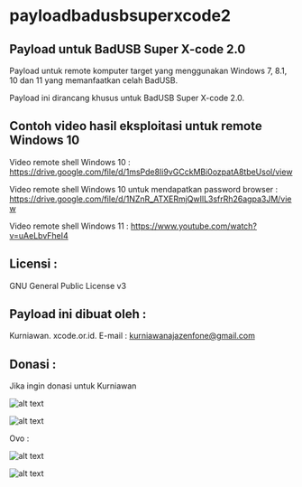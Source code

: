 # payloadbadusbsuperxcode2

Payload untuk BadUSB Super X-code 2.0
-------------------------------------
Payload untuk remote komputer target yang menggunakan Windows 7, 8.1, 10 dan 11 yang memanfaatkan celah BadUSB.

Payload ini dirancang khusus untuk BadUSB Super X-code 2.0.

Contoh video hasil eksploitasi untuk remote Windows 10
------------------------------------------------
Video remote shell Windows 10 : https://drive.google.com/file/d/1msPde8Ii9vGCckMBi0ozpatA8tbeUsol/view

Video remote shell Windows 10 untuk mendapatkan password browser : https://drive.google.com/file/d/1NZnR_ATXERmjQwIlL3sfrRh26agpa3JM/view

Video remote shell Windows 11 : https://www.youtube.com/watch?v=uAeLbvFheI4

Licensi :
---------

GNU General Public License v3

Payload ini dibuat oleh :
------------------------- 

Kurniawan. xcode.or.id. E-mail : kurniawanajazenfone@gmail.com


Donasi :
--------
Jika ingin donasi untuk Kurniawan

![alt text](https://kurniawan.xcode.or.id/gofood.png)

![alt text](https://kurniawan.xcode.or.id/gopay.png)

Ovo :

![alt text](https://kurniawan.xcode.or.id/ovo3.png)

![alt text](https://kurniawan.xcode.or.id/ovo2.png)


